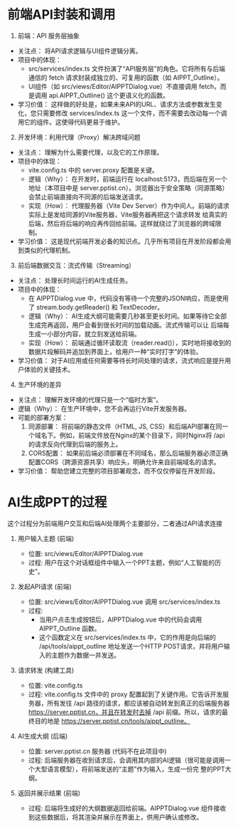 #  前端API封装和调用
  1. 前端：API 服务层抽象

   - 关注点： 将API请求逻辑与UI组件逻辑分离。
   - 项目中的体现：
       - src/services/index.ts 文件扮演了“API服务层”的角色。它将所有与后端通信的 fetch 请求封装成独立的、可复用的函数（如
         AIPPT_Outline）。
       - UI组件（如 src/views/Editor/AIPPTDialog.vue）不直接调用 fetch，而是调用 api.AIPPT_Outline() 这个更语义化的函数。
   - 学习价值： 这样做的好处是，如果未来API的URL、请求方法或参数发生变化，您只需要修改 services/index.ts
     这一个文件，而不需要去改动每一个调用它的组件。这使得代码更易于维护。

  2. 开发环境：利用代理（Proxy）解决跨域问题

   - 关注点： 理解为什么需要代理，以及它的工作原理。
   - 项目中的体现：
       - vite.config.ts 中的 server.proxy 配置是关键。
       - 逻辑（Why）： 在开发时，前端运行在 localhost:5173，而后端在另一个地址（本项目中是
         server.pptist.cn）。浏览器出于安全策略（同源策略）会禁止前端直接向不同源的后端发送请求。
       - 实现（How）： 代理服务器（Vite Dev Server）作为中间人。前端的请求实际上是发给同源的Vite服务器，Vite服务器再把这个请求转发
         给真实的后端，然后将后端的响应再传回给前端。这样就绕过了浏览器的跨域限制。
   - 学习价值： 这是现代前端开发必备的知识点。几乎所有项目在开发阶段都会用到类似的代理机制。

  3. 前后端数据交互：流式传输（Streaming）

   - 关注点： 处理长时间运行的AI生成任务。
   - 项目中的体现：
       - 在 AIPPTDialog.vue 中，代码没有等待一个完整的JSON响应，而是使用了 stream.body.getReader() 和 TextDecoder。
       - 逻辑（Why）： AI生成大纲可能需要几秒甚至更长时间。如果等待它全部生成完再返回，用户会看到很长时间的加载动画。流式传输可以让
         后端每生成一小部分内容，就立刻发送给前端。
       - 实现（How）：
         前端通过循环读取流（reader.read()），实时地将接收到的数据片段解码并追加到界面上，给用户一种“实时打字”的体验。
   - 学习价值： 对于AI应用或任何需要等待长时间处理的请求，流式响应是提升用户体验的关键技术。

  4. 生产环境的差异

   - 关注点： 理解开发环境的代理只是一个“临时方案”。
   - 逻辑（Why）： 在生产环境中，您不会再运行Vite开发服务器。
   - 可能的部署方案：
       1. 同源部署： 将前端的静态文件（HTML, JS, CSS）和后端API部署在同一个域名下。例如，前端文件放在Nginx的某个目录下，同时Nginx将
          /api 的请求反向代理到后端的服务上。
       2. CORS配置：
          如果前后端必须部署在不同域名，那么后端服务器必须正确配置CORS（跨源资源共享）响应头，明确允许来自前端域名的请求。
   - 学习价值： 帮助您建立完整的项目部署观念，而不仅仅停留在开发阶段。

# AI生成PPT的过程
这个过程分为前端用户交互和后端AI处理两个主要部分，二者通过API请求连接
   1. 用户输入主题 (前端)
       * 位置: src/views/Editor/AIPPTDialog.vue
       * 过程: 用户在这个对话框组件中输入一个PPT主题，例如“人工智能的历史”。

   2. 发起API请求 (前端)
       * 位置: src/views/Editor/AIPPTDialog.vue 调用 src/services/index.ts
       * 过程:
           * 当用户点击生成按钮后，AIPPTDialog.vue 中的代码会调用 AIPPT_Outline 函数。
           * 这个函数定义在 src/services/index.ts 中，它的作用是向后端的 /api/tools/aippt_outline 地址发送一个HTTP
             POST请求，并将用户输入的主题作为数据一并发送。

   3. 请求转发 (构建工具)
       * 位置: vite.config.ts
       * 过程: vite.config.ts 文件中的 proxy 配置起到了关键作用。它告诉开发服务器，所有发往 /api
         路径的请求，都应该被自动转发到真正的后端服务器 https://server.pptist.cn，并且在转发时去掉 /api
         前缀。所以，请求的最终目的地是 https://server.pptist.cn/tools/aippt_outline。

   4. AI生成大纲 (后端)
       * 位置: server.pptist.cn 服务器 (代码不在此项目中)
       * 过程: 后端服务器在收到请求后，会调用其内部的AI逻辑（很可能是调用一个大型语言模型），将前端发送的“主题”作为输入，生成一份完
         整的PPT大纲。

   5. 返回并展示结果 (前端)
       * 过程: 后端将生成好的大纲数据返回给前端。AIPPTDialog.vue 组件接收到这些数据后，将其渲染并展示在界面上，供用户确认或修改。
